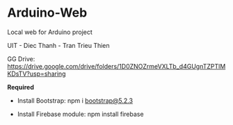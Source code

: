 # Arduino-Web

Local web for Arduino project

UIT - Diec Thanh - Tran Trieu Thien

GG Drive: https://drive.google.com/drive/folders/1D0ZNOZrmeVXLTb_d4GUgnTZPTlMKDsTV?usp=sharing

**Required**

- Install Bootstrap: npm i bootstrap@5.2.3

- Install Firebase module: npm install firebase
